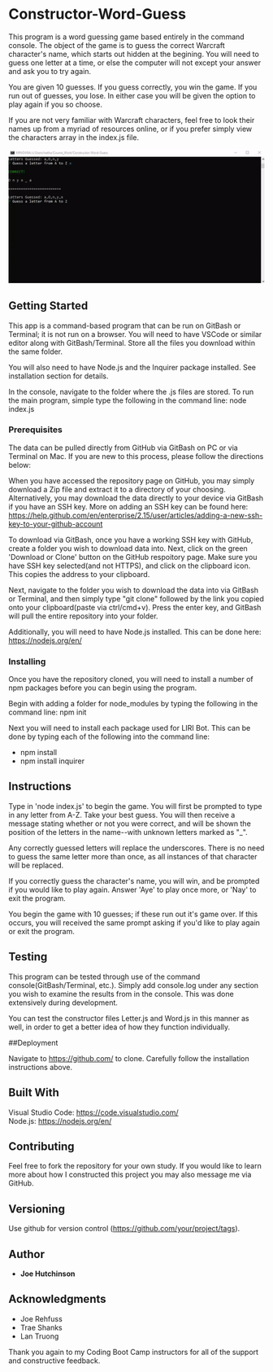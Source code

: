 # Constructor-Word-Guess

This program is a word guessing game based entirely in the command console.  The object of the game is to guess the correct Warcraft character's name, which starts out hidden at the begining.  You will need to guess one letter at a time, or else the computer will not except your answer and ask you to try again.  

You are given 10 guesses.  If you guess correctly, you win the game.  If you run out of guesses, you lose.  In either case you will be given the option to play again if you so choose.

If you are not very familiar with Warcraft characters, feel free to look their names up from a myriad of resources online, or if you prefer simply view the characters array in the index.js file.

![Word Guess Demo](demo_files/win_game.gif)

## Getting Started

This app is a command-based program that can be run on GitBash or Terminal; it is not run on a browser.  You will need to have VSCode or similar editor along with GitBash/Terminal.  Store all the files you download within the same folder.

You will also need to have Node.js and the Inquirer package installed.  See installation section for details.

In the console, navigate to the folder where the .js files are stored.  To run the main program, simple type the following in the command line: node index.js

### Prerequisites

The data can be pulled directly from GitHub via GitBash on PC or via Terminal on Mac.  If you are new to this process, please follow the directions below:

When you have accessed the repository page on GitHub, you may simply download a Zip file and extract it to a directory of your choosing.  Alternatively, you may download the data directly to your device via GitBash if you have an SSH key.  More on adding an SSH key can be found here: https://help.github.com/en/enterprise/2.15/user/articles/adding-a-new-ssh-key-to-your-github-account

To download via GitBash, once you have a working SSH key with GitHub, create a folder you wish to download data into.  Next, click on the green 'Download or Clone' button on the GitHub respoitory page.  Make sure you have SSH key selected(and not HTTPS), and click on the clipboard icon.  This copies the address to your clipboard.

Next, navigate to the folder you wish to download the data into via GitBash or Terminal, and then simply type "git clone" followed by the link you copied onto your clipboard(paste via ctrl/cmd+v).  Press the enter key, and GitBash will pull the entire repository into your folder.

Additionally, you will need to have Node.js installed.  This can be done here: https://nodejs.org/en/


### Installing

Once you have the repository cloned, you will need to install a number of npm packages before you can begin using the program.

Begin with adding a folder for node_modules by typing the following in the command line: npm init

Next you will need to install each package used for LIRI Bot.  This can be done by typing each of the following into the command line:

* npm install
* npm install inquirer

## Instructions

Type in 'node index.js' to begin the game.  You will first be prompted to type in any letter from A-Z.  Take your best guess.  You will then receive a message stating whether or not you were correct, and will be shown the position of the letters in the name--with unknown letters marked as "_".

Any correctly guessed letters will replace the underscores.  There is no need to guess the same letter more than once, as all instances of that character will be replaced.  

If you correctly guess the character's name, you will win, and be prompted if you would like to play again.  Answer 'Aye' to play once more, or 'Nay' to exit the program.

You begin the game with 10 guesses; if these run out it's game over.  If this occurs, you will received the same prompt asking if you'd like to play again or exit the program. 


## Testing

This program can be tested through use of the command console(GitBash/Terminal, etc.).  Simply add console.log under any section you wish to examine the results from in the console.  This was done extensively during development. 

You can test the constructor files Letter.js and Word.js in this manner as well, in order to get a better idea of how they function individually.  


##Deployment

Navigate to https://github.com/ to clone.  Carefully follow the installation instructions above.


## Built With

Visual Studio Code: https://code.visualstudio.com/  
Node.js: https://nodejs.org/en/


## Contributing

Feel free to fork the repository for your own study.  If you would like to learn more about how I constructed this project you may also message me via GitHub.


## Versioning

Use github for version control (https://github.com/your/project/tags).


## Author

* **Joe Hutchinson**


## Acknowledgments

* Joe Rehfuss
* Trae Shanks
* Lan Truong

Thank you again to my Coding Boot Camp instructors for all of the support and constructive feedback.